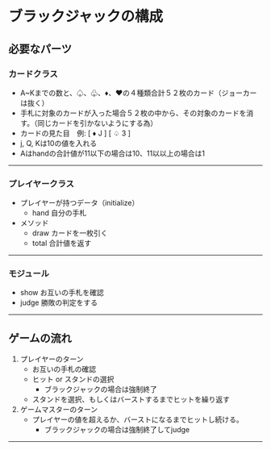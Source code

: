 # ブラックジャックの構成
## 必要なパーツ
### カードクラス
- A~Kまでの数と、♤、♧、♦︎、❤︎の４種類合計５２枚のカード（ジョーカーは抜く）
- 手札に対象のカードが入った場合５２枚の中から、その対象のカードを消す。（同じカードを引かないようにする為）
- カードの見た目　例: [ ♦︎ J ] [ ♤ 3 ]
- j, Q, Kは10の値を入れる
- Aはhandの合計値が11以下の場合は10、11以以上の場合は1
***
### プレイヤークラス
- プレイヤーが持つデータ（initialize）
    - hand 自分の手札
- メソッド
    - draw カードを一枚引く
    - total 合計値を返す
***
### モジュール
- show お互いの手札を確認
- judge 勝敗の判定をする
***
## ゲームの流れ
1. プレイヤーのターン
    - お互いの手札の確認
    - ヒット or スタンドの選択
        - ブラックジャックの場合は強制終了
    - スタンドを選択、もしくはバーストするまでヒットを繰り返す
2. ゲームマスターのターン
    - プレイヤーの値を超えるか、バーストになるまでヒットし続ける。
        - ブラックジャックの場合は強制終了してjudge
***

